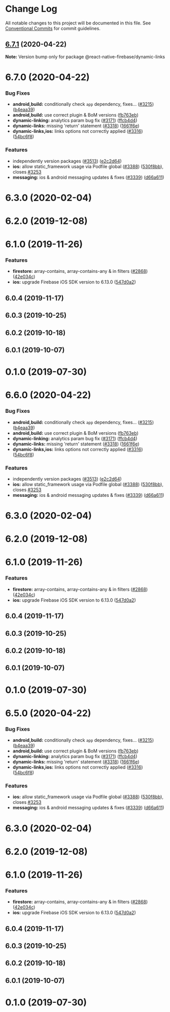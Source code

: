 # Change Log

All notable changes to this project will be documented in this file.
See [Conventional Commits](https://conventionalcommits.org) for commit guidelines.

## [6.7.1](https://github.com/invertase/react-native-firebase/tree/master/packages/links/compare/@react-native-firebase/dynamic-links@6.7.0...@react-native-firebase/dynamic-links@6.7.1) (2020-04-22)

**Note:** Version bump only for package @react-native-firebase/dynamic-links





# 6.7.0 (2020-04-22)


### Bug Fixes

* **android,build:** conditionally check `app` dependency, fixes… ([#3215](https://github.com/invertase/react-native-firebase/tree/master/packages/links/issues/3215)) ([b4eaa39](https://github.com/invertase/react-native-firebase/tree/master/packages/links/commit/b4eaa39ea8022535696d28e6eacb5c3e3ce9578f))
* **android,build:** use correct plugin & BoM versions ([fb763eb](https://github.com/invertase/react-native-firebase/tree/master/packages/links/commit/fb763ebde216d8c789b08bd0d77c078089776627))
* **dynamic-linking:** analytics param bug fix ([#3171](https://github.com/invertase/react-native-firebase/tree/master/packages/links/issues/3171)) ([ffcb4d4](https://github.com/invertase/react-native-firebase/tree/master/packages/links/commit/ffcb4d432b8bab13659f4bd3628da1ce14b373f4))
* **dynamic-links:** missing 'return' statement ([#3318](https://github.com/invertase/react-native-firebase/tree/master/packages/links/issues/3318)) ([1661f6e](https://github.com/invertase/react-native-firebase/tree/master/packages/links/commit/1661f6e084c47ed835cc4539c654286964a6d9a8))
* **dynamic-links,ios:** links options not correctly applied ([#3316](https://github.com/invertase/react-native-firebase/tree/master/packages/links/issues/3316)) ([54bc6f8](https://github.com/invertase/react-native-firebase/tree/master/packages/links/commit/54bc6f8403b12a8cfaf0b862d13310ef28076d06))


### Features

* independently version packages ([#3513](https://github.com/invertase/react-native-firebase/tree/master/packages/links/issues/3513)) ([e2c2d64](https://github.com/invertase/react-native-firebase/tree/master/packages/links/commit/e2c2d64d2266cbdd14d4dcfefa64a08263f0af85))
* **ios:** allow static_framework usage via Podfile global ([#3388](https://github.com/invertase/react-native-firebase/tree/master/packages/links/issues/3388)) ([530f8bb](https://github.com/invertase/react-native-firebase/tree/master/packages/links/commit/530f8bbb51f89f106854dbf1df5ec80211e2cf8b)), closes [#3253](https://github.com/invertase/react-native-firebase/tree/master/packages/links/issues/3253)
* **messaging:** ios & android messaging updates & fixes ([#3339](https://github.com/invertase/react-native-firebase/tree/master/packages/links/issues/3339)) ([d66a611](https://github.com/invertase/react-native-firebase/tree/master/packages/links/commit/d66a6118f82005087f53b86571990fc071402153))



# 6.3.0 (2020-02-04)



# 6.2.0 (2019-12-08)



# 6.1.0 (2019-11-26)


### Features

* **firestore:** array-contains, array-contains-any & in filters ([#2868](https://github.com/invertase/react-native-firebase/tree/master/packages/links/issues/2868)) ([42e034c](https://github.com/invertase/react-native-firebase/tree/master/packages/links/commit/42e034c4807da54441d2baeab9f57bbf1a137a4a))
* **ios:** upgrade Firebase iOS SDK version to 6.13.0 ([547d0a2](https://github.com/invertase/react-native-firebase/tree/master/packages/links/commit/547d0a2d74a68808b29063f9b3aa3e1ac38551fc))



## 6.0.4 (2019-11-17)



## 6.0.3 (2019-10-25)



## 6.0.2 (2019-10-18)



## 6.0.1 (2019-10-07)



# 0.1.0 (2019-07-30)





# 6.6.0 (2020-04-22)


### Bug Fixes

* **android,build:** conditionally check `app` dependency, fixes… ([#3215](https://github.com/invertase/react-native-firebase/tree/master/packages/links/issues/3215)) ([b4eaa39](https://github.com/invertase/react-native-firebase/tree/master/packages/links/commit/b4eaa39ea8022535696d28e6eacb5c3e3ce9578f))
* **android,build:** use correct plugin & BoM versions ([fb763eb](https://github.com/invertase/react-native-firebase/tree/master/packages/links/commit/fb763ebde216d8c789b08bd0d77c078089776627))
* **dynamic-linking:** analytics param bug fix ([#3171](https://github.com/invertase/react-native-firebase/tree/master/packages/links/issues/3171)) ([ffcb4d4](https://github.com/invertase/react-native-firebase/tree/master/packages/links/commit/ffcb4d432b8bab13659f4bd3628da1ce14b373f4))
* **dynamic-links:** missing 'return' statement ([#3318](https://github.com/invertase/react-native-firebase/tree/master/packages/links/issues/3318)) ([1661f6e](https://github.com/invertase/react-native-firebase/tree/master/packages/links/commit/1661f6e084c47ed835cc4539c654286964a6d9a8))
* **dynamic-links,ios:** links options not correctly applied ([#3316](https://github.com/invertase/react-native-firebase/tree/master/packages/links/issues/3316)) ([54bc6f8](https://github.com/invertase/react-native-firebase/tree/master/packages/links/commit/54bc6f8403b12a8cfaf0b862d13310ef28076d06))


### Features

* independently version packages ([#3513](https://github.com/invertase/react-native-firebase/tree/master/packages/links/issues/3513)) ([e2c2d64](https://github.com/invertase/react-native-firebase/tree/master/packages/links/commit/e2c2d64d2266cbdd14d4dcfefa64a08263f0af85))
* **ios:** allow static_framework usage via Podfile global ([#3388](https://github.com/invertase/react-native-firebase/tree/master/packages/links/issues/3388)) ([530f8bb](https://github.com/invertase/react-native-firebase/tree/master/packages/links/commit/530f8bbb51f89f106854dbf1df5ec80211e2cf8b)), closes [#3253](https://github.com/invertase/react-native-firebase/tree/master/packages/links/issues/3253)
* **messaging:** ios & android messaging updates & fixes ([#3339](https://github.com/invertase/react-native-firebase/tree/master/packages/links/issues/3339)) ([d66a611](https://github.com/invertase/react-native-firebase/tree/master/packages/links/commit/d66a6118f82005087f53b86571990fc071402153))



# 6.3.0 (2020-02-04)



# 6.2.0 (2019-12-08)



# 6.1.0 (2019-11-26)


### Features

* **firestore:** array-contains, array-contains-any & in filters ([#2868](https://github.com/invertase/react-native-firebase/tree/master/packages/links/issues/2868)) ([42e034c](https://github.com/invertase/react-native-firebase/tree/master/packages/links/commit/42e034c4807da54441d2baeab9f57bbf1a137a4a))
* **ios:** upgrade Firebase iOS SDK version to 6.13.0 ([547d0a2](https://github.com/invertase/react-native-firebase/tree/master/packages/links/commit/547d0a2d74a68808b29063f9b3aa3e1ac38551fc))



## 6.0.4 (2019-11-17)



## 6.0.3 (2019-10-25)



## 6.0.2 (2019-10-18)



## 6.0.1 (2019-10-07)



# 0.1.0 (2019-07-30)





# 6.5.0 (2020-04-22)


### Bug Fixes

* **android,build:** conditionally check `app` dependency, fixes… ([#3215](https://github.com/invertase/react-native-firebase/tree/master/packages/links/issues/3215)) ([b4eaa39](https://github.com/invertase/react-native-firebase/tree/master/packages/links/commit/b4eaa39ea8022535696d28e6eacb5c3e3ce9578f))
* **android,build:** use correct plugin & BoM versions ([fb763eb](https://github.com/invertase/react-native-firebase/tree/master/packages/links/commit/fb763ebde216d8c789b08bd0d77c078089776627))
* **dynamic-linking:** analytics param bug fix ([#3171](https://github.com/invertase/react-native-firebase/tree/master/packages/links/issues/3171)) ([ffcb4d4](https://github.com/invertase/react-native-firebase/tree/master/packages/links/commit/ffcb4d432b8bab13659f4bd3628da1ce14b373f4))
* **dynamic-links:** missing 'return' statement ([#3318](https://github.com/invertase/react-native-firebase/tree/master/packages/links/issues/3318)) ([1661f6e](https://github.com/invertase/react-native-firebase/tree/master/packages/links/commit/1661f6e084c47ed835cc4539c654286964a6d9a8))
* **dynamic-links,ios:** links options not correctly applied ([#3316](https://github.com/invertase/react-native-firebase/tree/master/packages/links/issues/3316)) ([54bc6f8](https://github.com/invertase/react-native-firebase/tree/master/packages/links/commit/54bc6f8403b12a8cfaf0b862d13310ef28076d06))


### Features

* **ios:** allow static_framework usage via Podfile global ([#3388](https://github.com/invertase/react-native-firebase/tree/master/packages/links/issues/3388)) ([530f8bb](https://github.com/invertase/react-native-firebase/tree/master/packages/links/commit/530f8bbb51f89f106854dbf1df5ec80211e2cf8b)), closes [#3253](https://github.com/invertase/react-native-firebase/tree/master/packages/links/issues/3253)
* **messaging:** ios & android messaging updates & fixes ([#3339](https://github.com/invertase/react-native-firebase/tree/master/packages/links/issues/3339)) ([d66a611](https://github.com/invertase/react-native-firebase/tree/master/packages/links/commit/d66a6118f82005087f53b86571990fc071402153))



# 6.3.0 (2020-02-04)



# 6.2.0 (2019-12-08)



# 6.1.0 (2019-11-26)


### Features

* **firestore:** array-contains, array-contains-any & in filters ([#2868](https://github.com/invertase/react-native-firebase/tree/master/packages/links/issues/2868)) ([42e034c](https://github.com/invertase/react-native-firebase/tree/master/packages/links/commit/42e034c4807da54441d2baeab9f57bbf1a137a4a))
* **ios:** upgrade Firebase iOS SDK version to 6.13.0 ([547d0a2](https://github.com/invertase/react-native-firebase/tree/master/packages/links/commit/547d0a2d74a68808b29063f9b3aa3e1ac38551fc))



## 6.0.4 (2019-11-17)



## 6.0.3 (2019-10-25)



## 6.0.2 (2019-10-18)



## 6.0.1 (2019-10-07)



# 0.1.0 (2019-07-30)
